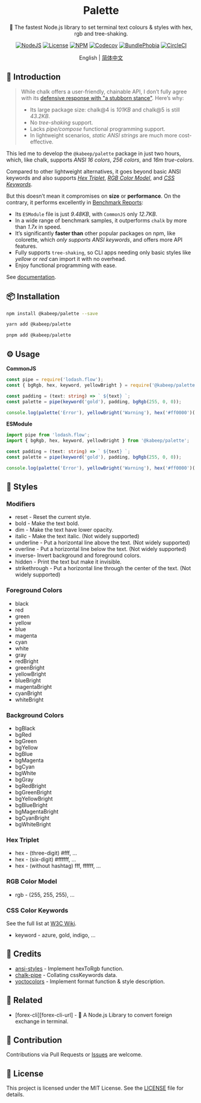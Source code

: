 <div align="center">

<h1>Palette</h1>

🎨 The fastest Node.js library to set terminal text colours & styles with hex, rgb and tree-shaking.

[![NodeJS][node-image]][node-url]
[![License][license-image]][license-url]
[![NPM][npm-image]][npm-url]
[![Codecov][codecov-image]][codecov-url]
[![BundlePhobia][bundle-phobia-image]][bundle-phobia-url]
[![CircleCI][circleci-image]][circleci-url]

English | [简体中文][zh-cn-url]

</div>

## 📖 Introduction

> While chalk offers a user-friendly, chainable API, I don’t fully agree with
> its [defensive response with "a stubborn stance"][chalk-faq-url]. Here’s why:
> - Its large package size: chalk@4 is _101KB_ and chalk@5 is still _43.2KB_.
> - No _tree-shaking_ support.
> - Lacks _pipe/compose_ functional programming support.
> - In lightweight scenarios, _static ANSI strings_ are much more cost-effective.

This led me to develop the `@kabeep/palette` package in just two hours, which, like chalk, supports _ANSI 16 colors_,
_256 colors_, and _16m true-colors_.

Compared to other lightweight alternatives, it goes beyond basic ANSI keywords and also supports
_[Hex Triplet][hex-triplet-url]_, _[RGB Color Model][rgb-model-url]_, and _[CSS Keywords][css-keywords-url]_.

But this doesn’t mean it compromises on **size** or **performance**.
On the contrary, it performs excellently in [Benchmark Reports][perf-en-us-url]:

- Its `ESModule` file is just _9.48KB_, with `CommonJS` only _12.7KB_.
- In a wide range of benchmark samples, it outperforms `chalk` by more than _1.7x_ in speed.
- It’s significantly **faster than** other popular packages on npm, like colorette, which _only supports ANSI keywords_,
  and offers more API features.
- Fully supports `tree-shaking`, so CLI apps needing only basic styles like _yellow_ or _red_ can import it with no
  overhead.
- Enjoy functional programming with ease.

See [documentation][docs-url].

## 📦 Installation

```bash
npm install @kabeep/palette --save
```

```bash
yarn add @kabeep/palette
```

```bash
pnpm add @kabeep/palette
```

## ⚙️ Usage

**CommonJS**

```typescript
const pipe = require('lodash.flow');
const { bgRgb, hex, keyword, yellowBright } = require('@kabeep/palette');

const padding = (text: string) => ` ${text} `;
const palette = pipe(keyword('gold'), padding, bgRgb(255, 0, 0));

console.log(palette('Error'), yellowBright('Warning'), hex('#ff0000')('Message'));
```

**ESModule**

```typescript
import pipe from 'lodash.flow';
import { bgRgb, hex, keyword, yellowBright } from '@kabeep/palette';

const padding = (text: string) => ` ${text} `;
const palette = pipe(keyword('gold'), padding, bgRgb(255, 0, 0));

console.log(palette('Error'), yellowBright('Warning'), hex('#ff0000')('Message'));
```

## 🌈 Styles

### Modifiers

- reset - Reset the current style.
- bold - Make the text bold.
- dim - Make the text have lower opacity.
- italic - Make the text italic. (Not widely supported)
- underline - Put a horizontal line above the text. (Not widely supported)
- overline - Put a horizontal line below the text. (Not widely supported)
- inverse- Invert background and foreground colors.
- hidden - Print the text but make it invisible.
- strikethrough - Put a horizontal line through the center of the text. (Not widely supported)

### Foreground Colors

- black
- red
- green
- yellow
- blue
- magenta
- cyan
- white
- gray
- redBright
- greenBright
- yellowBright
- blueBright
- magentaBright
- cyanBright
- whiteBright

### Background Colors

- bgBlack
- bgRed
- bgGreen
- bgYellow
- bgBlue
- bgMagenta
- bgCyan
- bgWhite
- bgGray
- bgRedBright
- bgGreenBright
- bgYellowBright
- bgBlueBright
- bgMagentaBright
- bgCyanBright
- bgWhiteBright

### Hex Triplet

- hex - (three-digit) #fff, ...
- hex - (six-digit) #ffffff, ...
- hex - (without hashtag) fff, ffffff, ...

### RGB Color Model

- rgb - (255, 255, 255), ...

### CSS Color Keywords

See the full list at [W3C Wiki][css-keywords-url].

- keyword - azure, gold, indigo, ...

## 💐 Credits

- [ansi-styles][ansi-styles-url] - Implement hexToRgb function.
- [chalk-pipe][chalk-pipe-url] - Collating cssKeywords data.
- [yoctocolors][yoctocolors-url] - Implement format function & style description.

## 🔗 Related

- [forex-cli][forex-cli-url] - 💱 A Node.js Library to convert foreign exchange in terminal.

## 🤝 Contribution

Contributions via Pull Requests or [Issues][issues-url] are welcome.

## 📄 License

This project is licensed under the MIT License. See the [LICENSE][license-url] file for details.


[node-image]: https://img.shields.io/node/v/%40kabeep%2Fpalette?color=lightseagreen "Node.js Version"
[node-url]: https://nodejs.org

[npm-image]: https://img.shields.io/npm/d18m/%40kabeep%2Fpalette?color=cornflowerblue "NPM Downloads"
[npm-url]: https://www.npmjs.com/package/@kabeep/palette

[codecov-image]: https://img.shields.io/codecov/c/github/kabeep/palette?logo=codecov&color=mediumvioletred "Test Coverage"
[codecov-url]: https://codecov.io/gh/kabeep/palette

[bundle-phobia-image]: https://img.shields.io/bundlephobia/minzip/@kabeep/palette "Bundle Size"
[bundle-phobia-url]: https://bundlephobia.com/package/@kabeep/palette

[circleci-image]: https://dl.circleci.com/status-badge/img/gh/kabeep/palette/tree/master.svg?style=shield "Build Status"
[circleci-url]: https://dl.circleci.com/status-badge/redirect/gh/kabeep/palette/tree/master

[hex-triplet-url]: https://en.wikipedia.org/wiki/Web_colors#Hex_triplet
[rgb-model-url]: https://en.wikipedia.org/wiki/RGB_color_model
[css-keywords-url]: https://www.w3.org/wiki/CSS/Properties/color/keywords

[ansi-styles-url]: https://github.com/chalk/chalk/blob/main/source/vendor/ansi-styles/index.js#L134
[chalk-pipe-url]: https://github.com/LitoMore/chalk-pipe/blob/main/source/styles.ts
[yoctocolors-url]: https://github.com/sindresorhus/yoctocolors/blob/main/base.js#L27
[chalk-faq-url]: https://github.com/chalk/chalk?tab=readme-ov-file#why-not-switch-to-a-smaller-coloring-package

[license-image]: https://img.shields.io/github/license/kabeep/palette?color=slateblue "License"
[license-url]: LICENSE

[perf-en-us-url]: performance/PERFORMANCE.md
[zh-cn-url]: README.zh-CN.md

[docs-url]: https://kabeep.github.io/palette
[issues-url]: https://github.com/kabeep/palette/issues
